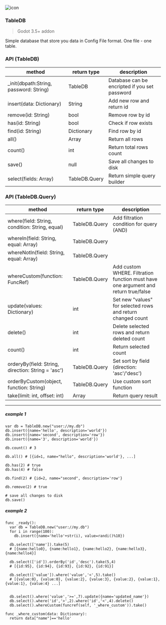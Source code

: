 ![icon](https://user-images.githubusercontent.com/12999437/186977912-32173e22-1325-41bc-94e0-30612efe181e.png)
### TableDB 
> Godot 3.5+ addon

Simple database that store you data in Config File format. One file - one table.

### API (TableDB)

| method  | return type | description |
| ------------- | ------------- | ------------- |
| _init(dbpath:String, password: String)| TableDB | Database can be encripted if you set password |
| insert(data: Dictionary)  | String  | Add new row and return id |
| remove(id: String)  | bool  | Remove row by id  |
| has(id: String)  | bool  | Check if row exists |
| find(id: String)  | Dictionary  | Find row by id |
| all()  | Array  | Return all rows |
| count()  | int  | Return total rows count |
| save()  | null  | Save all changes to disk |
| select(fields: Array)  | TableDB.Query  | Return simple query builder |

### API (TableDB.Query)
| method  | return type | description |
| ------------- | ------------- | ------------- |
| where(field: String, condition: String, equal)  | TableDB.Query | Add filtration condition for query (AND) |
| whereIn(field: String, equal: Array)  | TableDB.Query |  |
| whereNotIn(field: String, equal: Array)  | TableDB.Query |  |
| whereCustom(function: FuncRef)  | TableDB.Query | Add custom WHERE. Filtration function must have one argument and return true/false |
| update(values: Dictionary) | int | Set new "values" for selected rows and return changed count |
| delete() | int | Delete selected rows and return deleted count |
| count() | int | Return selected count |
| orderyBy(field: String, direction: String = 'asc') | TableDB.Query | Set sort by field (direction: 'asc'/'desc') |
| orderByCustom(object, function: String) | TableDB.Query | Use custom sort function |
| take(limit: int, offset: int) | Array | Return query result |

____

##### example 1
```gdscript
var db = TableDB.new("user://my.db")
db.insert({name='hello', description='world'})
db.insert({name='second', description='row'})
db.insert({name='3', description='world'})

db.count() # 3

db.all() # [{id=1, name="hello", description='world'}, ...]

db.has(2) # true
db.has(4) # false

db.find(2) # {id=2, name="second", description='row'}

db.remove(2) # true

# save all changes to disk
db.save()
```
##### example 2

```gdscript
func _ready():
  var db = TableDB.new("user://my.db")
  for i in range(100):
    db.insert({name='hello'+str(i), value=randi()%10})
  
  db.select(['name']).take(5)
  # [{name:hello0}, {name:hello1}, {name:hello2}, {name:hello3}, {name:hello4}]

  db.select(['id']).orderBy('id','desc').take(5,4)
  # [{id:95}, {id:94}, {id:93}, {id:92}, {id:91}]

  db.select(['value']).where('value','<',5).take()
  # [{value:0}, {value:0}, {value:2}, {value:3}, {value:2}, {value:1}, {value:1}, {value:4} ...]
  
  
  db.select().where('value','>=',7).update({name='updated_name'})
  db.select().where('id','>',2).where('id','<',4).delete()
  db.select().whereCustom(funcref(self, '_where_custom')).take()
    
func _where_custom(data: Dictionary):
  return data["name"]=='hello'
```



